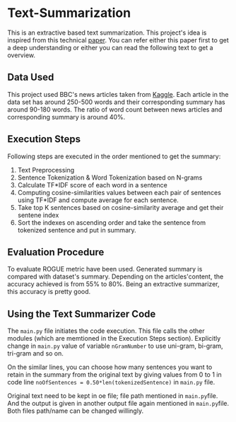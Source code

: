 # Text-Summarization
This is an extractive based text summarization. This project's idea is inspired from this technical [paper](https://link.springer.com/content/pdf/10.1007%2F978-3-540-88636-5.pdf). You can refer either this paper first to get a deep understanding or either you can read the following text to get a overview.


## Data Used
This project used BBC's news articles taken from [Kaggle](https://www.kaggle.com/pariza/bbc-news-summary/).
Each article in the data set has around 250-500 words and their corresponding summary has around 90-180 words. The ratio of word count between news articles and corresponding summary is around 40%.

## Execution Steps
Following steps are executed in the order mentioned to get the summary:
1. Text Preprocessing
2. Sentence Tokenization & Word Tokenization based on N-grams
3. Calculate TF*IDF score of each word in a sentence
4. Computing cosine-similarities values between each pair of sentences using TF*IDF and compute average for each sentence.
5. Take top K sentences based on cosine-similarity average and get their sentene index
6. Sort the indexes on ascending order and take the sentence from tokenized sentence and put in summary.

## Evaluation Procedure
To evaluate ROGUE metric have been used. Generated summary is compared with dataset's summary.
Depending on the articles'content, the accuracy achieved is from 55% to 80%. Being an extractive summarizer, this accuracy is pretty good.

## Using the Text Summarizer Code
The `main.py` file initiates the code execution. This file calls the other modules (which are memtioned in the Execution Steps section).
Explicitly change in `main.py` value of variable `nGramNumber` to use uni-gram, bi-gram, tri-gram and so on.  

On the similar lines, you can choose how many sentences you want to retain in the summary from the original text by giving values from 0 to 1 in code line `noOfSentences = 0.50*len(tokenizedSentence)` in `main.py` file.  

Original text need to be kept in oe file; file path mentioned in `main.py`file. And the output is given in another output file again mentioned in `main.py`file. Both files path/name can be changed willingly.
